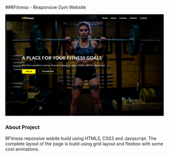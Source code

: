 ##RFitness - Responsive Gym Website

![](img/landing-page.png)

### About Project

RFitness reponsive webite build using HTML5, CSS3 and Javascript. The complete layout of the page is build using grid layout and flexbox with some cool animations.


